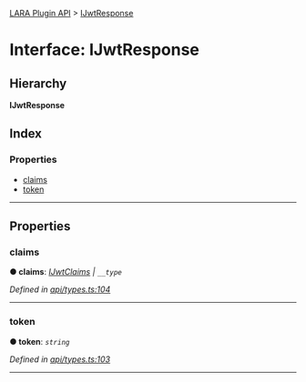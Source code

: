 [LARA Plugin API](../README.md) > [IJwtResponse](../interfaces/ijwtresponse.md)

# Interface: IJwtResponse

## Hierarchy

**IJwtResponse**

## Index

### Properties

* [claims](ijwtresponse.md#claims)
* [token](ijwtresponse.md#token)

---

## Properties

<a id="claims"></a>

###  claims

**● claims**: *[IJwtClaims](ijwtclaims.md) \| `__type`*

*Defined in [api/types.ts:104](https://github.com/concord-consortium/lara/blob/17c63668/lara-plugin-api/src/api/types.ts#L104)*

___
<a id="token"></a>

###  token

**● token**: *`string`*

*Defined in [api/types.ts:103](https://github.com/concord-consortium/lara/blob/17c63668/lara-plugin-api/src/api/types.ts#L103)*

___

